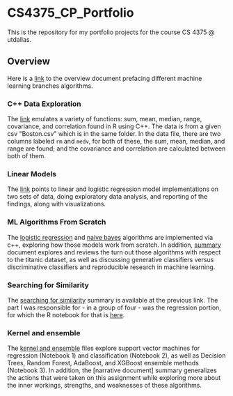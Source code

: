 # CS4375_CP_Portfolio
This is the repository for my portfolio projects for the course CS 4375 @ utdallas. 

## Overview

Here is a [link](https://github.com/pekkalacd/CS4375_CP_Portfolio/blob/main/Initial%20Project/CDP19005_Machine%20Learning%20(2).pdf) to the overview document prefacing different machine learning branches algorithms.

### C++ Data Exploration

The [link](https://github.com/pekkalacd/CS4375_CP_Portfolio/blob/main/C%2B%2B%20Data%20Exploration/C%2B%2B_Data_Exploration_doc.pdf) emulates a variety of functions: sum, mean, median, range, covariance, and correlation found in R using C++. The data is from a given csv "Boston.csv" which is in the same folder. In the data file, there are two columns labeled `rm` and `medv`, for both of these, the sum, mean, median, and range are found; and the covariance and correlation are calculated between both of them. 

### Linear Models

The [link](https://github.com/pekkalacd/CS4375_CP_Portfolio/tree/main/Linear%20Models) points to linear and logistic regression model implementations on two sets of data, doing exploratory data analysis, and reporting of the findings, along with visualizations. 

### ML Algorithms From Scratch

The [logistic regression](https://github.com/pekkalacd/CS4375_CP_Portfolio/blob/main/ML%20Algorithms%20from%20Scratch/logistic_reg.cpp) and [naive bayes](https://github.com/pekkalacd/CS4375_CP_Portfolio/blob/main/ML%20Algorithms%20from%20Scratch/naive_bayes.cpp) algorithms are implemented via c++, exploring how those models work from scratch. In addition, [summary](https://github.com/pekkalacd/CS4375_CP_Portfolio/blob/main/ML%20Algorithms%20from%20Scratch/ML_Algorithms_from_Scratch.pdf) document explores and reviews the turn out those algorithms with respect to the titanic dataset, as well as discussing generative classifiers versus
discriminative classifiers and reproducible research in machine learning. 

### Searching for Similarity

The [searching for similarity](https://github.com/pekkalacd/CS4375_CP_Portfolio/blob/main/Searching%20for%20Similarity/Searching_for_Similarity.pdf) summary is available at the previous link. The part I was responsible for - in a group of four - was the regression portion, for which the R notebook for that is [here](https://github.com/pekkalacd/CS4375_CP_Portfolio/blob/main/Searching%20for%20Similarity/part1.rmd).

### Kernel and ensemble

The [kernel and ensemble](...) files explore support vector machines for regression (Notebook 1) and classification (Notebook 2), as well as Decision Trees, Random Forest, AdaBoost, and XGBoost ensemble methods (Notebook 3). In addition, the [narrative document] summary generalizes the actions that were taken on this assignment while exploring more about the inner workings, strengths, and weaknesses of these algorithms.  
